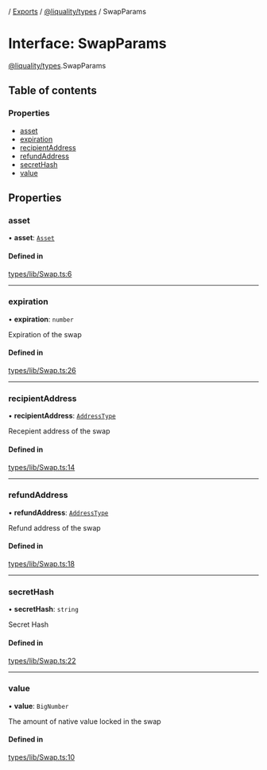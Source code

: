 [](../README.md) / [Exports](../modules.md) / [@liquality/types](../modules/liquality_types.md) / SwapParams

# Interface: SwapParams

[@liquality/types](../modules/liquality_types.md).SwapParams

## Table of contents

### Properties

- [asset](liquality_types.SwapParams.md#asset)
- [expiration](liquality_types.SwapParams.md#expiration)
- [recipientAddress](liquality_types.SwapParams.md#recipientaddress)
- [refundAddress](liquality_types.SwapParams.md#refundaddress)
- [secretHash](liquality_types.SwapParams.md#secrethash)
- [value](liquality_types.SwapParams.md#value)

## Properties

### asset

• **asset**: [`Asset`](liquality_types.Asset.md)

#### Defined in

[types/lib/Swap.ts:6](https://github.com/liquality/chainabstractionlayer/blob/c190aa67/packages/types/lib/Swap.ts#L6)

___

### expiration

• **expiration**: `number`

Expiration of the swap

#### Defined in

[types/lib/Swap.ts:26](https://github.com/liquality/chainabstractionlayer/blob/c190aa67/packages/types/lib/Swap.ts#L26)

___

### recipientAddress

• **recipientAddress**: [`AddressType`](../modules/liquality_types.md#addresstype)

Recepient address of the swap

#### Defined in

[types/lib/Swap.ts:14](https://github.com/liquality/chainabstractionlayer/blob/c190aa67/packages/types/lib/Swap.ts#L14)

___

### refundAddress

• **refundAddress**: [`AddressType`](../modules/liquality_types.md#addresstype)

Refund address of the swap

#### Defined in

[types/lib/Swap.ts:18](https://github.com/liquality/chainabstractionlayer/blob/c190aa67/packages/types/lib/Swap.ts#L18)

___

### secretHash

• **secretHash**: `string`

Secret Hash

#### Defined in

[types/lib/Swap.ts:22](https://github.com/liquality/chainabstractionlayer/blob/c190aa67/packages/types/lib/Swap.ts#L22)

___

### value

• **value**: `BigNumber`

The amount of native value locked in the swap

#### Defined in

[types/lib/Swap.ts:10](https://github.com/liquality/chainabstractionlayer/blob/c190aa67/packages/types/lib/Swap.ts#L10)
